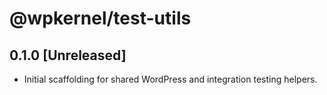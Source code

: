 # @wpkernel/test-utils

## 0.1.0 [Unreleased]

- Initial scaffolding for shared WordPress and integration testing helpers.
